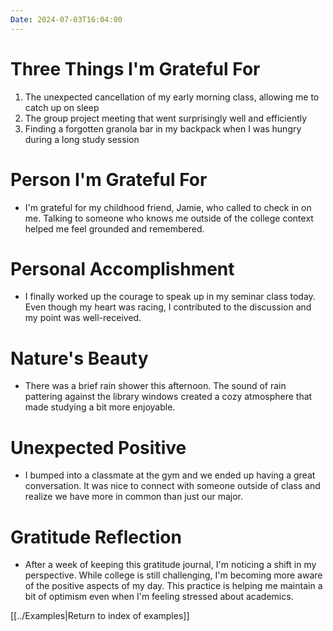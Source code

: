 ```yaml
---
Date: 2024-07-03T16:04:00
---
```


# Three Things I'm Grateful For

1. The unexpected cancellation of my early morning class, allowing me to catch up on sleep
2. The group project meeting that went surprisingly well and efficiently
3. Finding a forgotten granola bar in my backpack when I was hungry during a long study session

# Person I'm Grateful For

- I'm grateful for my childhood friend, Jamie, who called to check in on me. Talking to someone who knows me outside of the college context helped me feel grounded and remembered.

# Personal Accomplishment

- I finally worked up the courage to speak up in my seminar class today. Even though my heart was racing, I contributed to the discussion and my point was well-received.

# Nature's Beauty

- There was a brief rain shower this afternoon. The sound of rain pattering against the library windows created a cozy atmosphere that made studying a bit more enjoyable.

# Unexpected Positive

- I bumped into a classmate at the gym and we ended up having a great conversation. It was nice to connect with someone outside of class and realize we have more in common than just our major.

# Gratitude Reflection

- After a week of keeping this gratitude journal, I'm noticing a shift in my perspective. While college is still challenging, I'm becoming more aware of the positive aspects of my day. This practice is helping me maintain a bit of optimism even when I'm feeling stressed about academics.

[[../Examples|Return to index of examples]]